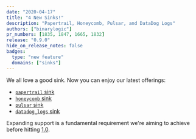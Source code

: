 ```yaml
---
date: "2020-04-17"
title: "4 New Sinks!"
description: "Papertrail, Honeycomb, Pulsar, and DataDog Logs"
authors: ["binarylogic"]
pr_numbers: [1835, 1847, 1665, 1832]
release: "0.9.0"
hide_on_release_notes: false
badges:
  type: "new feature"
  domains: ["sinks"]
---
```


We all love a good sink. Now you can enjoy our latest offerings:

- [`papertrail` sink][docs.sinks.papertrail]
- [`honeycomb` sink][docs.sinks.honeycomb]
- [`pulsar` sink][docs.sinks.pulsar]
- [`datadog_logs` sink][docs.sinks.datadog_logs]

Expanding support is a fundamental requirement we're aiming to achieve before
hitting [1.0][urls.vector_roadmap].

[docs.sinks.datadog_logs]: /docs/reference/configuration/sinks/datadog_logs/
[docs.sinks.honeycomb]: /docs/reference/configuration/sinks/honeycomb/
[docs.sinks.papertrail]: /docs/reference/configuration/sinks/papertrail/
[docs.sinks.pulsar]: /docs/reference/configuration/sinks/pulsar/
[urls.vector_roadmap]: https://github.com/timberio/vector/milestones?direction=asc&sort=due_date&state=open
